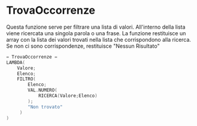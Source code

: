 # TrovaOccorrenze

Questa funzione serve per filtrare una lista di valori.
All'interno della lista viene ricercata una singola parola o una frase.
La funzione restituisce un array con la lista dei valori trovati nella lista che corrispondono alla ricerca.
Se non ci sono corrispondenze, restituisce "Nessun Risultato"

```c
= TrovaOccorrenze = 
LAMBDA(
    Valore;
    Elenco;
    FILTRO(
        Elenco;
        VAL.NUMERO(
            RICERCA(Valore;Elenco)
        );
        "Non trovato"
     )
)
```